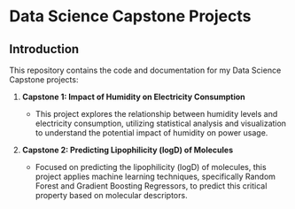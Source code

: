 # Data Science Capstone Projects

## Introduction

This repository contains the code and documentation for my Data Science Capstone projects:

1. **Capstone 1: Impact of Humidity on Electricity Consumption**
   - This project explores the relationship between humidity levels and electricity consumption, utilizing statistical analysis and visualization to understand the potential impact of humidity on power usage.

2. **Capstone 2: Predicting Lipophilicity (logD) of Molecules**
   - Focused on predicting the lipophilicity (logD) of molecules, this project applies machine learning techniques, specifically Random Forest and Gradient Boosting Regressors, to predict this critical property based on molecular descriptors.
